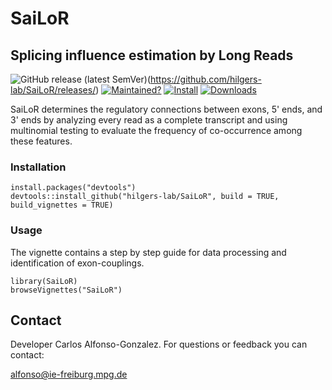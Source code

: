 # SaiLoR
## Splicing influence estimation by Long Reads
<!-- badges: start -->

![GitHub release (latest SemVer)](https://img.shields.io/github/v/release/hilgers-lab/SaiLoR)(https://github.com/hilgers-lab/SaiLoR/releases/)
[![Maintained?](https://img.shields.io/badge/Maintained%3F-Yes-brightgreen)](https://github.com/hilgers-lab/SaiLoR/graphs/contributors)
[![Install](https://img.shields.io/badge/Install-Github-brightgreen)](#installation)
[![Downloads](https://img.shields.io/github/downloads/hilgers-lab/SaiLoR/total)]()
<!-- badges: end -->


SaiLoR determines the regulatory connections between exons, 5' ends, and 3' ends by analyzing every read as a complete transcript and using multinomial testing to evaluate the frequency of co-occurrence among these features. 


### Installation 

```
install.packages("devtools")
devtools::install_github("hilgers-lab/SaiLoR", build = TRUE, build_vignettes = TRUE)
```
### Usage 
The vignette contains a step by step guide for data processing and identification of exon-couplings.
```
library(SaiLoR)
browseVignettes("SaiLoR")
```

## Contact

Developer Carlos Alfonso-Gonzalez. For questions or feedback you can contact:

alfonso@ie-freiburg.mpg.de


